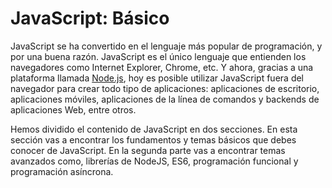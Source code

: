 # JavaScript: Básico

JavaScript se ha convertido en el lenguaje más popular de programación, y por una buena razón. JavaScript es el único lenguaje que entienden los navegadores como Internet Explorer, Chrome, etc. Y ahora, gracias a una plataforma llamada [Node.js](https://nodejs.org/en/), hoy es posible utilizar JavaScript fuera del navegador para crear todo tipo de aplicaciones: aplicaciones de escritorio, aplicaciones móviles, aplicaciones de la línea de comandos y backends de aplicaciones Web, entre otros.

Hemos dividido el contenido de JavaScript en dos secciones. En esta sección vas a encontrar los fundamentos y temas básicos que debes conocer de JavaScript. En la segunda parte vas a encontrar temas avanzados como, librerías de NodeJS, ES6, programación funcional y programación asíncrona.

